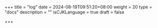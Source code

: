 +++
title = "log"
date = 2024-08-19T09:51:20+08:00
weight = 20
type = "docs"
description = ""
isCJKLanguage = true
draft = false

+++

